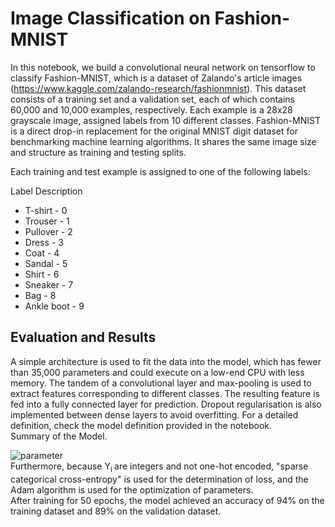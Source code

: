 # **Image Classification on Fashion-MNIST** #

In this notebook, we build a convolutional neural network on tensorflow to classify Fashion-MNIST, which is a dataset of Zalando's article images (https://www.kaggle.com/zalando-research/fashionmnist). This dataset consists of a training set and a validation set, each of which contains 60,000 and 10,000 examples, respectively. Each example is a 28x28 grayscale image, assigned labels from 10 different classes. Fashion-MNIST is a direct drop-in replacement for the original MNIST digit dataset for benchmarking machine learning algorithms. It shares the same image size and structure as training and testing splits.

Each training and test example is assigned to one of the following labels:

Label Description

*  T-shirt  - 0 <br />
*  Trouser  - 1 <br />
*  Pullover - 2 <br />
*  Dress    - 3 <br />
*  Coat     - 4 <br />
*  Sandal   - 5 <br />
*  Shirt    - 6 <br />
*  Sneaker  - 7 <br />
*  Bag      - 8 <br />
*  Ankle boot - 9 <br />

## **Evaluation and Results** ##

A simple architecture is used to fit the data into the model, which has fewer than 35,000 parameters and could execute on a low-end CPU with less memory. The tandem of a convolutional layer and max-pooling is used to extract features corresponding to different classes. The resulting feature is fed into a fully connected layer for prediction. Dropout regularisation is also implemented between dense layers to avoid overfitting. For a detailed definition, check the model definition provided in the notebook. <br />
Summary of the Model.

![parameter](https://user-images.githubusercontent.com/58718943/210721119-3e62db5d-b51a-407c-9abe-18fc9738d319.jpg)
<br />
Furthermore, because Y<sub>i </sub> are integers and not one-hot encoded, "sparse categorical cross-entropy" is used for the determination of loss, and the Adam algorithm is used for the optimization of parameters.
<br />
After training for 50 epochs, the model achieved an accuracy of 94% on the training dataset and 89% on the validation dataset.
